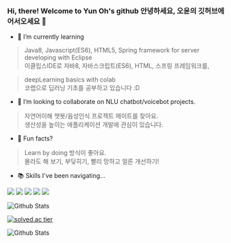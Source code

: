 ### Hi, there! Welcome to Yun Oh's github 안녕하세요, 오윤의 깃허브에 어서오세요 👋

<!--
**fkvl0327/fkvl0327** is a ✨ _special_ ✨ repository because its `README.md` (this file) appears on your GitHub profile.-->

- 🌱 I’m currently learning
> Java8, Javascript(ES6), HTML5, Spring framework for server developing with Eclipse  
> 이클립스IDE로 자바8, 자바스크립트(ES6), HTML, 스프링 프레임워크를,

> deepLearning basics with colab  
> 코랩으로 딥러닝 기초를 공부하고 있습니다 :D


- 👯 I’m looking to collaborate on NLU chatbot/voicebot projects.  
> 자연어이해 챗봇/음성인식 프로젝트 메이트를 찾아요.  
> 생산성을 높이는 애플리케이션 개발에 관심이 있습니다.  


- 🌈 Fun facts?
> Learn by doing 방식이 좋아요.  
> 몰라도 해 보기, 부딪히기, 빨리 망하고 얼른 개선하기!


- 📚 Skills I've been navigating...  
  
<img src="https://img.shields.io/badge/JAVA-BLUE?style=for-the-badge"> <img src="https://img.shields.io/badge/PYTHON-BLUE?style=for-the-badge"> <img src="https://img.shields.io/badge/JAVASCRIPT-BLUE?style=for-the-badge"> <img src="https://img.shields.io/badge/ORACLE-BLUE?style=for-the-badge"> <img src="https://img.shields.io/badge/MariaDB-BLUE?style=for-the-badge">

![Github Stats](https://github-readme-stats.vercel.app/api?username=fkvl0327&show_icons=true&theme=dark)

[![solved.ac tier](http://mazassumnida.wtf/api/generate_badge?boj=fkvl0327)](https://solved.ac/fkvl0327)

![Github Stats](https://github-readme-stats.vercel.app/api/top-langs/?username=fkvl0327&langs_count=8) 
